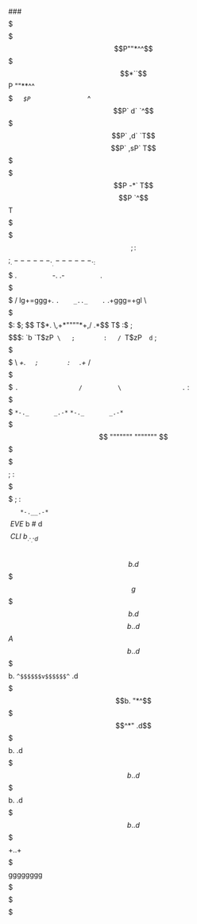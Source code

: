 ###$$$$$$$$$$$$$$$$$$$$$$$$$$$$$$$$$$$$$$$$$$$$$$$$$$$$$$$$$$$$$$$$$
$$$$$$$$$$$$$$$$$$$$$$$$$$$$$$$$$$$$$$$$$$$$$$$$$$$$$$$$$$$$$$$$$
$$$$$$$$$$$$$$$$$$$$$$$$$$P""*^^$$$$$$$$$$$$$$$$$$$$$$$$$$$$$$$$$
$$$$$$$$$$$$$$$$$$$$*``$$P         ""**^^$$$$$$$$$$$$$$$$$$$$$$$$
$$$$$$$$$$$$$$$$$*`    $P                 `*^$$$$$$$$$$$$$$$$$$$$
$$$$$$$$$$$$$$P`      d`                      `^$$$$$$$$$$$$$$$$$
$$$$$$$$$$$$P`      ,d`                          `T$$$$$$$$$$$$$$
$$$$$$$$$$P`     ,sP`                              T$$$$$$$$$$$$$
$$$$$$$$$P     -*`                                  T$$$$$$$$$$$$
$$$$$$$$P                                            `^$$$$$$$$$$
$$$$$$$$                                                T$$$$$$$$
$$$$$$$                                                   $$$$$$$
$$$$$$;                                                   :$$$$$$
$$$$$;    _.------._                        _.------._     :$$$$$
$$$$$  .*`          `*-.                .-*`          `*.   $$$$$
$$$$$ /    lg+=ggg+.    `.    _.._    .`    .+ggg=+gl    \  $$$$$
$$$$$:     $;  $$  T$*.   \,+*""""*+,/   .*$$  T$  :$     ;$$$$$$
$$$$$:     `b  `T$zP`  \   ;        :   /  `T$zP`  d`     ; $$$$$
$$$$$ \      *+.       `   ;        :   `       .+*      /  $$$$$
$$$$$  `.                 /          \                 .`  :$$$$$
$$$$$    `*-._       _.-*`            `*-._       _.-*`    $$$$$$
$$$$$         """""""                      """""""         $$$$$$
$$$$$                                                      $$$$$$
$$$$$$                                                    $$$$$$$
$$$$$$;                                                  :$$$$$$$
$$$$$$$                    ;        :                    $$$$$$$$
$~~~~~$                    `*-.__.-*`                    $$$$$$$$
$~EVE~$b                                    #           d$$$$$$$$
$~CLI~$$b                  _.._   _.._                 d$$$$$$$$$
$~~~~~$$$b               .d$$$$$g$$$$$b.              d$$$$$$$$$$
$$$$$$$$$$b.           .d$$$$$$$A$$$$$$$b.          .d$$$$$$$$$$$
$$$$$$$$$$$$b.          `^$$$$$$v$$$$$$^`         .d$$$$$$$$$$$$$
$$$$$$$$$$$$$$b.           "*^$$$$$^*"          .d$$$$$$$$$$$$$$$
$$$$$$$$$$$$$$$$b.                            .d$$$$$$$$$$$$$$$$$
$$$$$$$$$$$$$$$$$$b.                        .d$$$$$$$$$$$$$$$$$$$
$$$$$$$$$$$$$$$$$$$$b.                    .d$$$$$$$$$$$$$$$$$$$$$
$$$$$$$$$$$$$$$$$$$$$$b.                .d$$$$$$$$$$$$$$$$$$$$$$$
$$$$$$$$$$$$$$$$$$$$$$$$$+.          .+$$$$$$$$$$$$$$$$$$$$$$$$$$
$$$$$$$$$$$$$$$$$$$$$$$$$$$$gggggggg$$$$$$$$$$$$$$$$$$$$$$$$$$$$$
$$$$$$$$$$$$$$$$$$$$$$$$$$$$$$$$$$$$$$$$$$$$$$$$$$$$$$$$$$$$$$$$$
$$$$$$$$$$$$$$$$$$$$$$$$$$$$$$$$$$$$$$$$$$$$$$$$$$$$$$$$$$$$$$$$$
